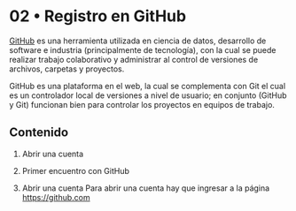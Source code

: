 # 02 • Registro en GitHub

[GitHub](https://es.wikipedia.org/wiki/GitHub) es una herramienta utilizada en ciencia de datos, desarrollo de software e industria (principalmente de tecnología), con la cual se puede realizar trabajo colaborativo y administrar al control de versiones de archivos, carpetas y proyectos. 

GitHub es una plataforma en el web, la cual se complementa con Git el cual es un controlador local de versiones a nivel de usuario; en conjunto (GitHub y Git) funcionan bien para controlar los proyectos en equipos de trabajo.

## Contenido
1. Abrir una cuenta
2. Primer encuentro con GitHub

1. Abrir una cuenta
Para abrir una cuenta hay que ingresar a la página https://github.com
